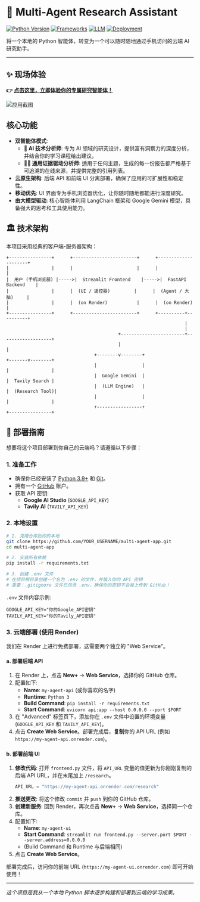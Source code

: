 # 🧠 Multi-Agent Research Assistant

[![Python Version](https://img.shields.io/badge/Python-3.9%2B-blue.svg)](https://www.python.org/)
[![Frameworks](https://img.shields.io/badge/Frameworks-LangChain%20%7C%20FastAPI%20%7C%20Streamlit-green.svg)](https://python.langchain.com/)
[![LLM](https://img.shields.io/badge/LLM-Gemini%201.5%20Flash-purple.svg)](https://deepmind.google/technologies/gemini/)
[![Deployment](https://img.shields.io/badge/Deployed%20on-Render-brightgreen)](https://render.com)

将一个本地的 Python 智能体，转变为一个可以随时随地通过手机访问的云端 AI 研究助手。

---

## ✨ 现场体验

**👉 [点击这里，立即体验你的专属研究智能体！](https://multi-agent-ui.onrender.com)**

![应用截图](https://i.imgur.com/k2E8TjA.png)

## 核心功能

*   **双智能体模式**:
    *   **🤖 AI 技术分析师**: 专为 AI 领域的研究设计，提供富有洞察力的深度分析，并结合你的学习课程给出建议。
    *   **🕵️‍♂️ 通用证据驱动分析师**: 适用于任何主题，生成的每一份报告都严格基于可追溯的在线来源，并提供完整的引用列表。
*   **云原生架构**: 后端 API 和前端 UI 分离部署，确保了应用的可扩展性和稳定性。
*   **移动优先**: UI 界面专为手机浏览器优化，让你随时随地都能进行深度研究。
*   **由大模型驱动**: 核心智能体利用 LangChain 框架和 Google Gemini 模型，具备强大的思考和工具使用能力。

## 🏛️ 技术架构

本项目采用经典的客户端-服务器架构：

```
+----------------+      +------------------------+      +---------------------+
|                |      |                        |      |                     |
|  用户 (手机浏览器) |----->|  Streamlit Frontend    |----->|  FastAPI Backend    |
|                |      |  (UI / 遥控器)         |      |  (Agent / 大脑)     |
|                |      |  (on Render)           |      |  (on Render)        |
+----------------+      +------------------------+      +----------+----------+
                                                                   |
                                                                   |
                                          +------------------------+-------------------+
                                          |                                            |
                                 +--------v--------+                           +-------v--------+
                                 |                 |                           |                |
                                 |  Google Gemini  |                           |  Tavily Search |
                                 |  (LLM Engine)   |                           |  (Research Tool)|
                                 |                 |                           |                |
                                 +-----------------+                           +----------------+
```

## 🚀 部署指南

想要将这个项目部署到你自己的云端吗？请遵循以下步骤：

### 1. 准备工作

*   确保你已经安装了 [Python 3.9+](https://www.python.org/downloads/) 和 [Git](https://git-scm.com/)。
*   拥有一个 [GitHub](https://github.com/) 账户。
*   获取 API 密钥:
    *   **Google AI Studio** (`GOOGLE_API_KEY`)
    *   **Tavily AI** (`TAVILY_API_KEY`)

### 2. 本地设置

```bash
# 1. 克隆仓库到你的本地
git clone https://github.com/YOUR_USERNAME/multi-agent-app.git
cd multi-agent-app

# 2. 安装所有依赖
pip install -r requirements.txt

# 3. 创建 .env 文件
# 在项目根目录创建一个名为 .env 的文件，并填入你的 API 密钥
# 重要：.gitignore 文件已包含 .env，确保你的密钥不会被上传到 GitHub！
```

`.env` 文件内容示例:
```
GOOGLE_API_KEY="你的Google_API密钥"
TAVILY_API_KEY="你的Tavily_API密钥"
```

### 3. 云端部署 (使用 Render)

我们在 Render 上进行免费部署，这需要两个独立的 "Web Service"。

#### a. 部署后端 API

1.  在 Render 上，点击 **New+** -> **Web Service**，选择你的 GitHub 仓库。
2.  配置如下:
    *   **Name**: `my-agent-api` (或你喜欢的名字)
    *   **Runtime**: `Python 3`
    *   **Build Command**: `pip install -r requirements.txt`
    *   **Start Command**: `uvicorn api:app --host 0.0.0.0 --port $PORT`
3.  在 "Advanced" 标签页下，添加你在 `.env` 文件中设置的环境变量 (`GOOGLE_API_KEY` 和 `TAVILY_API_KEY`)。
4.  点击 **Create Web Service**。部署完成后，**复制**你的 API URL (例如 `https://my-agent-api.onrender.com`)。

#### b. 部署前端 UI

1.  **修改代码**: 打开 `frontend.py` 文件，将 `API_URL` 变量的值更新为你刚刚复制的后端 API URL，并在末尾加上 `/research`。
    ```python
    API_URL = "https://my-agent-api.onrender.com/research"
    ```
2.  **推送更改**: 将这个修改 `commit` 并 `push` 到你的 GitHub 仓库。
3.  **创建新服务**: 回到 Render，再次点击 **New+** -> **Web Service**，选择同一个仓库。
4.  配置如下:
    *   **Name**: `my-agent-ui`
    *   **Start Command**: `streamlit run frontend.py --server.port $PORT --server.address=0.0.0.0`
    *   (Build Command 和 Runtime 与后端相同)
5.  点击 **Create Web Service**。

部署完成后，访问你的前端 URL (`https://my-agent-ui.onrender.com`) 即可开始使用！

---
*这个项目是我从一个本地 Python 脚本逐步构建和部署到云端的学习成果。*
